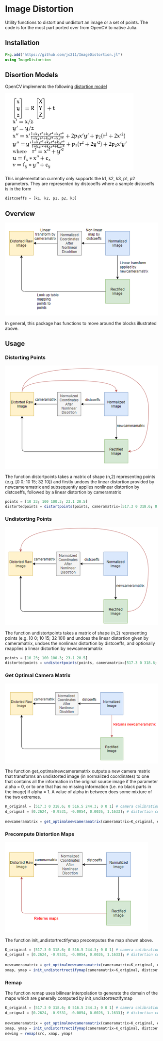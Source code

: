 # Image Distortion

Utility functions to distort and undistort an image or a set of points. The code is for the most part ported over from OpenCV to native Julia.

## Installation

```julia
Pkg.add("https://github.com/jc211/ImageDistortion.jl")
using ImageDistortion
```


## Disortion Models

OpenCV implements the following [distortion model](https://docs.opencv.org/2.4/modules/calib3d/doc/camera_calibration_and_3d_reconstruction.html)

![Distortion Equations](https://github.com/jc211/ImageDistortion.jl/blob/master/img/distortionmodel.PNG "OpenCV distortion formulas")

This implementation currently only supports the k1, k2, k3, p1, p2 parameters. They are represented by distcoeffs where a sample distcoeffs is in the form

```julia
distcoeffs = [k1, k2, p1, p2, k3]
```

## Overview

![Overview](https://github.com/jc211/ImageDistortion.jl/blob/master/img/overview.PNG "Overview")

In general, this package has functions to move around the blocks illustrated above. 

## Usage

### Distorting Points

![](https://github.com/jc211/ImageDistortion.jl/blob/master/img/distortpoints.PNG "Distortion")

The function distortpoints takes a matrix of shape (n,2) representing points (e.g. [0 0; 10 15; 32 10]) and firstly undoes the linear distortion provided by newcameramatrix and subsequently applies nonlinear distortion by distcoeffs, followed by a linear distortion by cameramatrix

```julia
points = [10 23; 100 100.3; 23.1 20.5]
distortedpoints = distortpoints(points, cameramatrix=[517.3 0 318.6; 0 516.5 244.3; 0 0 1], distcoeffs=[0.2624, -0.9531, -0.0054, 0.0026, 1.1633], cameramatrix=[517.3 0 318.6; 0 516.5 244.3; 0 0 1])
```

### Undistorting Points

![](https://github.com/jc211/ImageDistortion.jl/blob/master/img/undistortpoints.PNG "Undistort Points")

The function undistortpoints takes a matrix of shape (n,2) representing points (e.g. [0 0; 10 15; 32 10]) and undoes the linear distortion given by cameramatrix, undoes the nonlinear distortion by distcoeffs, and optionally reapplies a linear distortion by newcameramatrix

```julia
points = [10 23; 100 100.3; 23.1 20.5]
distortedpoints = undistortpoints(points, cameramatrix=[517.3 0 318.6; 0 516.5 244.3; 0 0 1], distcoeffs=[0.2624, -0.9531, -0.0054, 0.0026, 1.1633])
```

### Get Optimal Camera Matrix

![](https://github.com/jc211/ImageDistortion.jl/blob/master/img/optimalcameramatrix.PNG "Optimal Camera Matrix")

The function get_optimalnewcameramatrix outputs a new camera matrix that transforms an undistorted image (in normalized coordinates) to one that contains all the information in the original source image if the parameter alpha = 0, or to one that has no missing information (i.e. no black parts in the image) if alpha = 1. A value of alpha in between does some mixture of the two extremes.

```julia
K_original = [517.3 0 318.6; 0 516.5 244.3; 0 0 1] # camera calibration of raw image
d_orignal = [0.2624, -0.9531, -0.0054, 0.0026, 1.1633]; # distortion coefficients of raw image

newcameramatrix = get_optimalnewcameramatrix(cameramatrix=K_original, distcoeffs=d_orignal, imgsize=(640,480), alpha=0, newimgsize=(640,480))
```

### Precompute Distortion Maps

![](https://github.com/jc211/ImageDistortion.jl/blob/master/img/undistortrectifymap.PNG "Optimal Camera Matrix")

The function init_undistortrectifymap precomputes the map shown above.

```julia
K_original = [517.3 0 318.6; 0 516.5 244.3; 0 0 1] # camera calibration of raw image
d_orignal = [0.2624, -0.9531, -0.0054, 0.0026, 1.1633]; # distortion coefficients of raw image

newcameramatrix = get_optimalnewcameramatrix(cameramatrix=K_original, distcoeffs=d_orignal, imgsize=(640,480), alpha=0, newimgsize=(640,480))
xmap, ymap = init_undistortrectifymap(cameramatrix=K_original, distcoeffs=d_orignal, newcameramatrix=newcameramatrix, imgsize=(640,480))

```

### Remap

The function remap uses bilinear interpolation to generate the domain of the maps which are generally computed by init_undistortrectifymap

```julia
K_original = [517.3 0 318.6; 0 516.5 244.3; 0 0 1] # camera calibration of raw image
d_orignal = [0.2624, -0.9531, -0.0054, 0.0026, 1.1633]; # distortion coefficients of raw image

newcameramatrix = get_optimalnewcameramatrix(cameramatrix=K_original, distcoeffs=d_orignal, imgsize=(640,480), alpha=0, newimgsize=(640,480))
xmap, ymap = init_undistortrectifymap(cameramatrix=K_original, distcoeffs=d_orignal, newcameramatrix=newcameramatrix, imgsize=(640,480))
newimg = remap(src, xmap, ymap)
```